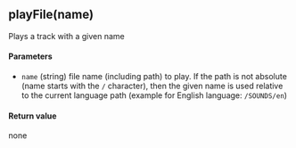 <!-- This file was generated by the script. Do not edit it, any changes will be lost! -->

## playFile(name)



Plays a track with a given name


#### Parameters

* `name` (string) file name (including path) to play. If the path is not 
absolute (name starts with the `/` character), then the given name is used relative to
the current language path (example for English language: `/SOUNDS/en`)




#### Return value

none

